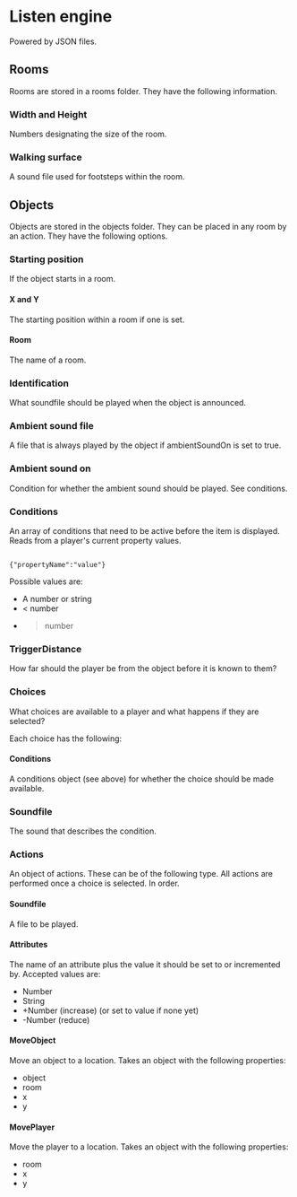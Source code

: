 # Listen engine

Powered by JSON files.

## Rooms

Rooms are stored in a rooms folder. They have the following information.

### Width and Height

Numbers designating the size of the room. 

### Walking surface

A sound file used for footsteps within the room.

## Objects

Objects are stored in the objects folder. They can be placed in any room by an action. They have the following options.

### Starting position

If the object starts in a room.

#### X and Y

The starting position within a room if one is set.

#### Room

The name of a room.

### Identification

What soundfile should be played when the object is announced.

### Ambient sound file

A file that is always played by the object if ambientSoundOn is set to true.

### Ambient sound on

Condition for whether the ambient sound should be played. See conditions.

### Conditions

An array of conditions that need to be active before the item is displayed. Reads from a player's current property values.

```

{"propertyName":"value"}

```

Possible values are:

* A number or string
* < number
* > number

### TriggerDistance

How far should the player be from the object before it is known to them?

### Choices

What choices are available to a player and what happens if they are selected?

Each choice has the following:

#### Conditions

A conditions object (see above) for whether the choice should be made available.

### Soundfile

The sound that describes the condition.

### Actions

An object of actions. These can be of the following type. All actions are performed once a choice is selected. In order.

#### Soundfile

A file to be played.

#### Attributes

The name of an attribute plus the value it should be set to or incremented by. Accepted values are:

* Number
* String
* +Number (increase) (or set to value if none yet)
* -Number (reduce)

#### MoveObject

Move an object to a location. Takes an object with the following properties:

* object
* room
* x
* y

#### MovePlayer

Move the player to a location. Takes an object with the following properties:

* room
* x
* y
